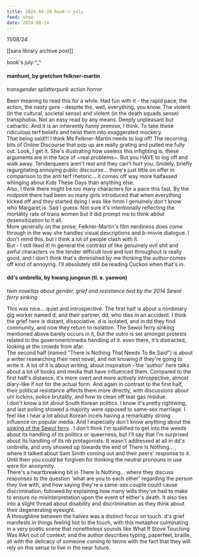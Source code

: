 ```yaml
---
title: 2024-08-24 book's july
feed: show
date: 2024-08-24
---
```

11/08/24

[[sara library archive post]]

book's july ^_^

#### manhunt, by gretchen felkner-martin

_transgender splatterpunk action horror_ 

Been meaning to read this for a while. Had fun with it - the rapid pace, the action, the nasty gore - despite the, well, everything, you know. The violent (in the cultural, societal sense) and violent (in the death squads sense) transphobia. Not an easy read by any means. Deeply unpleasant but cathartic. And it is an inherently funny premise, I think. To take these ridiculous terf beliefs and twist them into exaggerated mockery.  
That being said!!! I think Ms Felkner-Martin needs to log off! The recurring bits of Online Discourse that pop up are really grating and pulled me fully out. Look, I get it. She's illustrating how useless this infighting is, these arguments are in the face of ~real problems~. But you HAVE to log off and walk away. Tenderqueers aren't real and they can't hurt you. Snidely, briefly regurgitating annoying public discourse... there's just little on offer in comparison to the anti terf rhetoric... it comes off way more halfassed whinging about Kids These Days than anything else.  
Also, I think there might be too many characters for a pace this fast. By the midpoint there had been so many girls introduced that when everything kicked off and they started dying I was like hmm I genuinely don't know who Margaret is. Sad I guess. Not sure it's intentionally reflecting the mortality rate of trans women but it did prompt me to think about desensitization to it all.  
More generally on the prose; Felkner-Martin's film nerdiness does come through in the way she handles visual descriptions and b-movie dialogue. I don't mind this, but I think a lot of people clash with it.  
But - I still liked it! In general the contrast of like genuinely evil shit and awful characters vs the tender difficult love and lust throughout is really good, and I don't think that's diminished by me thinking the author comes off kind of annoying. I'll absolutely still be reading Cuckoo when that's in.

#### dd's umbrella, by hwang jungeun (tl. e. yaewon)

_twin novellas about gender, grief and resistance tied by the 2014 Sewol ferry sinking_

This was nice... quiet and introspective. The first half is about a nonbinary gig worker named d, and their partner, dd, who dies in an accident. I think the grief here is distant, dissociative. d is isolated, and in dd they find community, and now they return to isolation. The Sewol ferry sinking mentioned above barely occurs in it, but the outro is set amongst protests related to the government/media handling of it. even there, it's distracted, looking at the crowds from afar.  
The second half (named "There is Nothing That Needs To Be Said") is about a writer researching their next novel, and not knowing if they're going to write it. A lot of it is about writing, about inspiration - the 'author' here talks about a lot of books and media that have influenced them. Compared to the first half's distance, it's more overt and more actively introspective, almost diary-like if not for the actual form. And again in contrast to the first half, their political resistance affects them more directly, with discussions about uni lockins, police brutality, and how to clean off tear gas residue.  
I don't know a lot about South Korean politics. I know it's pretty rightwing, and last polling showed a majority were opposed to same-sex marriage. I feel like I hear a lot about Korean incels having a remarkably strong influence on popular media. And I especially don't know anything about the [sinking of the Sewol ferry](https://en.wikipedia.org/wiki/Sinking_of_MV_Sewol) . I don't think I'm qualified to get into the weeds about its handling of its politics or queerness, but I'll say that I'm surprised about its handling of its nb protagonists. It wasn't addressed at all in dd's umbrella, and only showed up towards the end of There Is Nothing... , where it talked about Sam Smith coming out and their peers' response to it. Until then you could be forgiven for thinking the neutral pronouns in use were for anonymity.  
There's a heartbreaking bit in There Is Nothing... where they discuss responses to the question 'what are you to each other' regarding the person they live with, and how saying they're a same-sex couple could cause discrimination, followed by explaining how many wills they've had to make to ensure no misinterpretation upon the event of either's death. It also ties into a slight thread about disability and discrimination as they think about their degenerating eyesight.  
A throughline between the halves was a distinct focus on touch. d's grief manifests in things feeling hot to the touch, with this metaphor culminating in a very poetic scene that nonetheless sounds like What If Stove Touching Was #Art out of context; and the author describes typing, paperfeel, braille, all with the delicacy of someone coming to terms with the fact that they will rely on this sense to live in the near future.